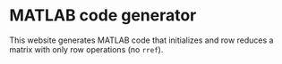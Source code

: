 # MATLAB code generator

This website generates MATLAB code that initializes and row reduces a matrix with only row operations (no `rref`).
